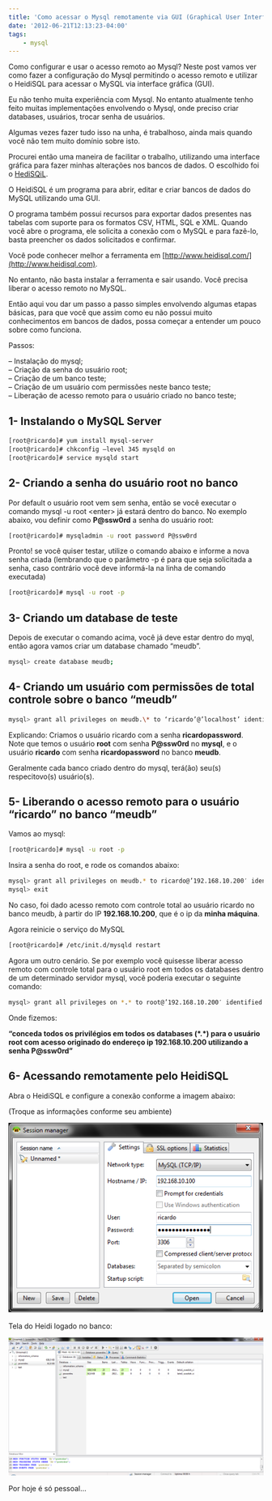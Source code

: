```yaml
---
title: 'Como acessar o Mysql remotamente via GUI (Graphical User Interface)'
date: '2012-06-21T12:13:23-04:00'
tags:
    - mysql
---
```


Como configurar e usar o acesso remoto ao Mysql? Neste post vamos ver como fazer a configuração do Mysql permitindo o acesso remoto e utilizar o HeidiSQL para acessar o MySQL via interface gráfica (GUI).

Eu não tenho muita experiência com Mysql. No entanto atualmente tenho feito muitas implementações envolvendo o Mysql, onde preciso criar databases, usuários, trocar senha de usuários.

Algumas vezes fazer tudo isso na unha, é trabalhoso, ainda mais quando você não tem muito domínio sobre isto.

Procurei então uma maneira de facilitar o trabalho, utilizando uma interface gráfica para fazer minhas alterações nos bancos de dados. O escolhido foi o [HediSQiL](http://www.heidisql.com).

O HeidiSQL é um programa para abrir, editar e criar bancos de dados do MySQL utilizando uma GUI.

O programa também possui recursos para exportar dados presentes nas tabelas com suporte para os formatos CSV, HTML, SQL e XML. Quando você abre o programa, ele solicita a conexão com o MySQL e para fazê-lo, basta preencher os dados solicitados e confirmar.

Você pode conhecer melhor a ferramenta em [http://www.heidisql.com/](http://www.heidisql.com).

No entanto, não basta instalar a ferramenta e sair usando. Você precisa liberar o acesso remoto no MySQL.

Então aqui vou dar um passo a passo simples envolvendo algumas etapas básicas, para que você que assim como eu não possui muito conhecimentos em bancos de dados, possa começar a entender um pouco sobre como funciona.

Passos:

– Instalação do mysql;  
– Criação da senha do usuário root;  
– Criação de um banco teste;  
– Criação de um usuário com permissões neste banco teste;  
– Liberação de acesso remoto para o usuário criado no banco teste;

## 1- Instalando o MySQL Server

```bash
[root@ricardo]# yum install mysql-server  
[root@ricardo]# chkconfig –level 345 mysqld on  
[root@ricardo]# service mysqld start
```

## 2- Criando a senha do usuário root no banco

Por default o usuário root vem sem senha, então se você executar o comando mysql -u root &lt;enter&gt; já estará dentro do banco. No exemplo abaixo, vou definir como **P@ssw0rd** a senha do usuário root:  

```bash
[root@ricardo]# mysqladmin -u root password P@ssw0rd
```

Pronto! se você quiser testar, utilize o comando abaixo e informe a nova senha criada (lembrando que o parâmetro -p é para que seja solicitada a senha, caso contrário você deve informá-la na linha de comando executada)  

```bash
[root@ricardo]# mysql -u root -p
```

## 3- Criando um database de teste

Depois de executar o comando acima, você já deve estar dentro do myql, então agora vamos criar um database chamado “meudb”.  

```bash
mysql> create database meudb;
```

## 4- Criando um usuário com permissões de total controle sobre o banco “meudb”

```bash
mysql> grant all privileges on meudb.\* to ‘ricardo’@’localhost’ identified by ‘ricardopassword’;
```

Explicando: Criamos o usuário ricardo com a senha **ricardopassword**.  
Note que temos o usuário **root** com senha **P@ssw0rd** no **mysql**, e o usuário **ricardo** com senha **ricardopassword** no banco **meudb**.

Geralmente cada banco criado dentro do mysql, terá(ão) seu(s) respecitovo(s) usuário(s).

## 5- Liberando o acesso remoto para o usuário “ricardo” no banco “meudb”

Vamos ao mysql:  

```bash
[root@ricardo]# mysql -u root -p
```

Insira a senha do root, e rode os comandos abaixo:  

```bash
mysql> grant all privileges on meudb.* to ricardo@’192.168.10.200′ identified by ‘ricardopassword’;  
mysql> exit
```
No caso, foi dado acesso remoto com controle total ao usuário ricardo no banco meudb, à partir do IP **192.168.10.200**, que é o ip da **minha máquina**.

Agora reinicie o serviço do MySQL  

```bash
[root@ricardo]# /etc/init.d/mysqld restart
```

Agora um outro cenário. Se por exemplo você quisesse liberar acesso remoto com controle total para o usuário root em todos os databases dentro de um determinado servidor mysql, você poderia executar o seguinte comando:  

```bash
mysql> grant all privileges on *.* to root@’192.168.10.200′ identified by ‘P@ssw0rd’;
```
Onde fizemos:

**“conceda todos os privilégios em todos os databases (\*.\*) para o usuário root com acesso originado do endereço ip 192.168.10.200 utilizando a senha P@ssw0rd”**

## 6- Acessando remotamente pelo HeidiSQL

Abra o HeidiSQL e configure a conexão conforme a imagem abaixo:

(Troque as informações conforme seu ambiente)

[![](/wp-content/uploads/2012/06/HeidiSQL1.png "HeidiSQL")](/wp-content/uploads/2012/06/HeidiSQL1.png)

Tela do Heidi logado no banco:

[![](/wp-content/uploads/2012/06/HeidiSQL2.png "HeidiSQL2")](/wp-content/uploads/2012/06/HeidiSQL2.png)

[  ](/wp-content/uploads/2012/06/HeidiSQL1.png)

Por hoje é só pessoal…

[  ](http://www.ricardomartins.com.br/wp-content/uploads/2012/06/HeidiSQL2.png)
